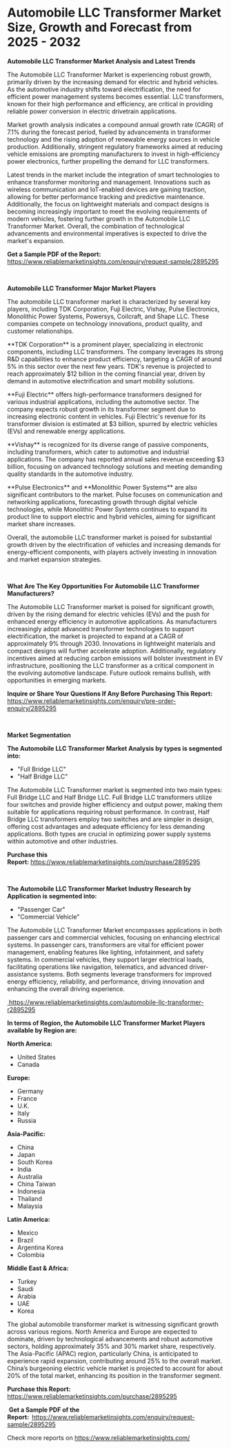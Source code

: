 <p><h1>Automobile LLC Transformer Market Size, Growth and Forecast from 2025 - 2032</h1></p><p><strong>Automobile LLC Transformer Market Analysis and Latest Trends</strong></p>
<p><p>The Automobile LLC Transformer Market is experiencing robust growth, primarily driven by the increasing demand for electric and hybrid vehicles. As the automotive industry shifts toward electrification, the need for efficient power management systems becomes essential. LLC transformers, known for their high performance and efficiency, are critical in providing reliable power conversion in electric drivetrain applications.</p><p>Market growth analysis indicates a compound annual growth rate (CAGR) of 7.1% during the forecast period, fueled by advancements in transformer technology and the rising adoption of renewable energy sources in vehicle production. Additionally, stringent regulatory frameworks aimed at reducing vehicle emissions are prompting manufacturers to invest in high-efficiency power electronics, further propelling the demand for LLC transformers.</p><p>Latest trends in the market include the integration of smart technologies to enhance transformer monitoring and management. Innovations such as wireless communication and IoT-enabled devices are gaining traction, allowing for better performance tracking and predictive maintenance. Additionally, the focus on lightweight materials and compact designs is becoming increasingly important to meet the evolving requirements of modern vehicles, fostering further growth in the Automobile LLC Transformer Market. Overall, the combination of technological advancements and environmental imperatives is expected to drive the market's expansion.</p></p>
<p><strong>Get a Sample PDF of the Report:&nbsp;</strong> <a href="https://www.reliablemarketinsights.com/enquiry/request-sample/2895295?utm_campaign=2563&utm_medium=2&utm_source=Github&utm_content=ia&utm_term=15032025&utm_id=automobile-llc-transformer">https://www.reliablemarketinsights.com/enquiry/request-sample/2895295</a></p>
<p>&nbsp;</p>
<p><strong>Automobile LLC Transformer Major Market Players</strong></p>
<p><p>The automobile LLC transformer market is characterized by several key players, including TDK Corporation, Fuji Electric, Vishay, Pulse Electronics, Monolithic Power Systems, Powersys, Coilcraft, and Shape LLC. These companies compete on technology innovations, product quality, and customer relationships.</p><p>**TDK Corporation** is a prominent player, specializing in electronic components, including LLC transformers. The company leverages its strong R&D capabilities to enhance product efficiency, targeting a CAGR of around 5% in this sector over the next few years. TDK's revenue is projected to reach approximately $12 billion in the coming financial year, driven by demand in automotive electrification and smart mobility solutions.</p><p>**Fuji Electric** offers high-performance transformers designed for various industrial applications, including the automotive sector. The company expects robust growth in its transformer segment due to increasing electronic content in vehicles. Fuji Electric's revenue for its transformer division is estimated at $3 billion, spurred by electric vehicles (EVs) and renewable energy applications.</p><p>**Vishay** is recognized for its diverse range of passive components, including transformers, which cater to automotive and industrial applications. The company has reported annual sales revenue exceeding $3 billion, focusing on advanced technology solutions and meeting demanding quality standards in the automotive industry.</p><p>**Pulse Electronics** and **Monolithic Power Systems** are also significant contributors to the market. Pulse focuses on communication and networking applications, forecasting growth through digital vehicle technologies, while Monolithic Power Systems continues to expand its product line to support electric and hybrid vehicles, aiming for significant market share increases.</p><p>Overall, the automobile LLC transformer market is poised for substantial growth driven by the electrification of vehicles and increasing demands for energy-efficient components, with players actively investing in innovation and market expansion strategies.</p></p>
<p>&nbsp;</p>
<p><strong>What Are The Key Opportunities For Automobile LLC Transformer Manufacturers?</strong></p>
<p><p>The Automobile LLC Transformer market is poised for significant growth, driven by the rising demand for electric vehicles (EVs) and the push for enhanced energy efficiency in automotive applications. As manufacturers increasingly adopt advanced transformer technologies to support electrification, the market is projected to expand at a CAGR of approximately 9% through 2030. Innovations in lightweight materials and compact designs will further accelerate adoption. Additionally, regulatory incentives aimed at reducing carbon emissions will bolster investment in EV infrastructure, positioning the LLC transformer as a critical component in the evolving automotive landscape. Future outlook remains bullish, with opportunities in emerging markets.</p></p>
<p><strong>Inquire or Share Your Questions If Any Before Purchasing This Report:</strong> <a href="https://www.reliablemarketinsights.com/enquiry/pre-order-enquiry/2895295?utm_campaign=2563&utm_medium=2&utm_source=Github&utm_content=ia&utm_term=15032025&utm_id=automobile-llc-transformer">https://www.reliablemarketinsights.com/enquiry/pre-order-enquiry/2895295</a></p>
<p>&nbsp;</p>
<p><strong>Market Segmentation</strong></p>
<p><strong>The Automobile LLC Transformer Market Analysis by types is segmented into:</strong></p>
<p><ul><li>"Full Bridge LLC"</li><li>"Half Bridge LLC"</li></ul></p>
<p><p>The Automobile LLC Transformer market is segmented into two main types: Full Bridge LLC and Half Bridge LLC. Full Bridge LLC transformers utilize four switches and provide higher efficiency and output power, making them suitable for applications requiring robust performance. In contrast, Half Bridge LLC transformers employ two switches and are simpler in design, offering cost advantages and adequate efficiency for less demanding applications. Both types are crucial in optimizing power supply systems within automotive and other industries.</p></p>
<p><strong>Purchase this Report:&nbsp;</strong><a href="https://www.reliablemarketinsights.com/purchase/2895295?utm_campaign=2563&utm_medium=2&utm_source=Github&utm_content=ia&utm_term=15032025&utm_id=automobile-llc-transformer">https://www.reliablemarketinsights.com/purchase/2895295</a></p>
<p>&nbsp;</p>
<p><strong>The Automobile LLC Transformer Market Industry Research by Application is segmented into:</strong></p>
<p><ul><li>"Passenger Car"</li><li>"Commercial Vehicle"</li></ul></p>
<p><p>The Automobile LLC Transformer Market encompasses applications in both passenger cars and commercial vehicles, focusing on enhancing electrical systems. In passenger cars, transformers are vital for efficient power management, enabling features like lighting, infotainment, and safety systems. In commercial vehicles, they support larger electrical loads, facilitating operations like navigation, telematics, and advanced driver-assistance systems. Both segments leverage transformers for improved energy efficiency, reliability, and performance, driving innovation and enhancing the overall driving experience.</p></p>
<p><a href="https://www.reliablemarketinsights.com/automobile-llc-transformer-r2895295?utm_campaign=2563&utm_medium=2&utm_source=Github&utm_content=ia&utm_term=15032025&utm_id=automobile-llc-transformer">&nbsp;https://www.reliablemarketinsights.com/automobile-llc-transformer-r2895295</a></p>
<p><strong>In terms of Region, the Automobile LLC Transformer Market Players available by Region are:</strong></p>
<p>
    <p> <strong> North America: </strong>
        <ul>
            <li>United States</li>
            <li>Canada</li>
        </ul>
        </p> 
    <p> <strong> Europe: </strong>
        <ul>
            <li>Germany</li>
            <li>France</li>
            <li>U.K.</li>
            <li>Italy</li>
            <li>Russia</li>
        </ul>
        </p> 
    <p> <strong> Asia-Pacific: </strong>
        <ul>
            <li>China</li>
            <li>Japan</li>
            <li>South Korea</li>
            <li>India</li>
            <li>Australia</li>
            <li>China Taiwan</li>
            <li>Indonesia</li>
            <li>Thailand</li>
            <li>Malaysia</li>
        </ul>
        </p> 
    <p> <strong> Latin America: </strong>
        <ul>
            <li>Mexico</li>
            <li>Brazil</li>
            <li>Argentina Korea</li>
            <li>Colombia</li>
        </ul>
        </p> 
    <p> <strong> Middle East & Africa: </strong>
        <ul>
            <li>Turkey</li>
            <li>Saudi</li>
            <li>Arabia</li>
            <li>UAE</li>
            <li>Korea</li>
        </ul>
    </p>
    </p>
<p><p>The global automobile transformer market is witnessing significant growth across various regions. North America and Europe are expected to dominate, driven by technological advancements and robust automotive sectors, holding approximately 35% and 30% market share, respectively. The Asia-Pacific (APAC) region, particularly China, is anticipated to experience rapid expansion, contributing around 25% to the overall market. China’s burgeoning electric vehicle market is projected to account for about 20% of the total market, enhancing its position in the transformer segment.</p></p>
<p><strong>Purchase this Report: </strong><a href="https://www.reliablemarketinsights.com/purchase/2895295?utm_campaign=2563&utm_medium=2&utm_source=Github&utm_content=ia&utm_term=15032025&utm_id=automobile-llc-transformer">https://www.reliablemarketinsights.com/purchase/2895295</a></p>
<p>&nbsp;<strong>Get a Sample PDF of the Report:&nbsp;&nbsp;</strong><a href="https://www.reliablemarketinsights.com/enquiry/request-sample/2895295?utm_campaign=2563&utm_medium=2&utm_source=Github&utm_content=ia&utm_term=15032025&utm_id=automobile-llc-transformer">https://www.reliablemarketinsights.com/enquiry/request-sample/2895295</a></p>
<p><strong></strong></p>
<p>Check more reports on <a href="https://www.reliablemarketinsights.com/?utm_campaign=2563&utm_medium=2&utm_source=Github&utm_content=ia&utm_term=15032025&utm_id=automobile-llc-transformer">https://www.reliablemarketinsights.com/</a></p>